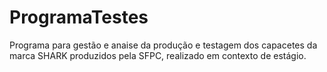# ProgramaTestes
Programa para gestão e anaise da produção e testagem
dos capacetes da marca SHARK
produzidos  pela SFPC, realizado em contexto de estágio.
